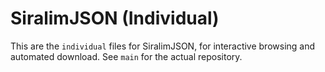 # SiralimJSON (Individual)

This are the `individual` files for SiralimJSON, for interactive browsing and automated download. See `main` for the actual repository.
